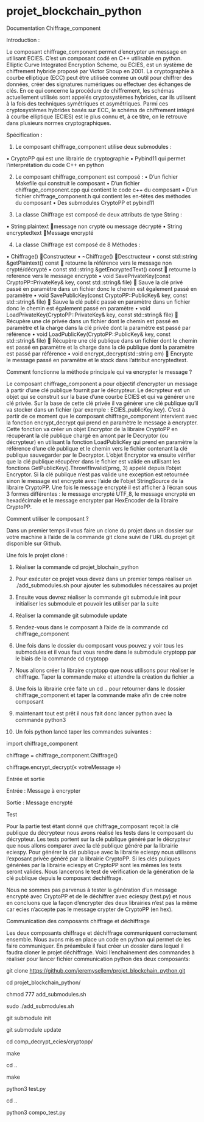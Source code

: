 # projet_blockchain_python

Documentation Chiffrage_component

Introduction : 

Le composant chiffrage_component permet d’encrypter un message en utilisant ECIES. 
C’est un composant codé en C++ utilisable en python. 
Elliptic Curve Integrated Encryption Scheme, ou ECIES, est un système de chiffrement hybride proposé par Victor Shoup en 2001. 
La cryptographie à courbe elliptique (ECC) peut être utilisée comme un outil pour chiffrer des données, créer des signatures numériques ou effectuer des échanges de clés. 
En ce qui concerne la procédure de chiffrement, les schémas actuellement utilisés sont appelés cryptosystèmes hybrides, car ils utilisent à la fois des techniques symétriques et asymétriques. 
Parmi ces cryptosystèmes hybrides basés sur ECC, le schéma de chiffrement intégré à courbe elliptique (ECIES) est le plus connu et, à ce titre, on le retrouve dans plusieurs normes cryptographiques.

Spécification :

1)	Le composant chiffrage_component utilise deux submodules :

•	CryptoPP qui est une librairie de cryptographie
•	Pybind11 qui permet l’interprétation du code C++ en python

2)	Le composant chiffrage_component est composé :
•	D’un fichier Makefile qui construit le composant
•	D’un fichier chiffrage_component.cpp qui contient le code c++ du composant
•	D’un fichier chiffrage_component.h qui contient les en-têtes des méthodes du composant
•	Des submodules CryptoPP et pybind11


3)	La classe Chiffrage est composé de deux attributs de type String :

•	String plaintext message non crypté ou message décrypté
•	String encryptedtext Message encrypté

4)	La classe Chiffrage est composé de 8 Méthodes :

•	Chiffrage() Constructeur
•	~Chiffrage() Desctructeur
•	const std::string &getPlaintext() const  retourne la référence vers le message non crypté/décrypté
•	const std::string &getEncryptedText() const  retourne la reference vers le message encrypté
•	void SavePrivateKey(const CryptoPP::PrivateKey& key, const std::string& file)  Sauve la clé privé passé en paramètre dans un fichier donc le chemin est également passé en paramètre
•	void SavePublicKey(const CryptoPP::PublicKey& key, const std::string& file)  Sauve la clé public passé en paramètre dans un fichier donc le chemin est également passé en paramètre
•	void LoadPrivateKey(CryptoPP::PrivateKey& key, const std::string& file)  Récupère une clé privée dans un fichier dont le chemin est passé en paramètre et la charge dans la clé privée dont la paramètre est passé par référence
•	void LoadPublicKey(CryptoPP::PublicKey& key, const std::string& file)  Récupère une clé publique dans un fichier dont le chemin est passé en paramètre et la charge dans la clé publique dont la paramètre est passé par référence
•	void encrypt_decrypt(std::string em)  Encrypte le message passé en paramètre et le stock dans l’attribut encryptedtext.

Comment fonctionne la méthode principale qui va encrypter le message ?

Le composant chiffrage_component a pour objectif d’encrypter un message à partir d’une clé publique fournit par le décrypteur. Le décrypteur est un objet qui se construit sur la base d’une courbe ECIES et qui va générer une clé privée. Sur la base de cette clé privée il va générer une clé publique qu’il va stocker dans un fichier (par exemple : ECIES_publicKey.key). C’est à partir de ce moment que le composant chiffrage_component intervient avec la fonction encrypt_decrypt qui prend en paramètre le message à encrypter. Cette fonction va créer un objet Encryptor de la libraire CryptoPP en récupérant la clé publique chargé en amont par le Decryptor (ou décrypteur) en utilisant la fonction LoadPublicKey qui prend en paramètre la référence d’une clé publique et le chemin vers le fichier contenant la clé publique sauvegarder par le Decryptor. L’objet Encryptor va ensuite vérifier que la clé publique récupérer dans le fichier est valide en utilisant les fonctions GetPublicKey().ThrowIfInvalid(prng, 3) appelé depuis l’objet Encryptor. Si la clé publique n’est pas valide une exception est retournée sinon le message est encrypté avec l’aide de l’objet StringSource de la libraire CryptoPP. Une fois le message encrypté il est afficher à l’écran sous 3 formes différentes : le message encrypté UTF_8, le message encrypté en hexadécimale et le message encrypter par HexEncoder de la libraire CryptoPP.

Comment utiliser le composant ?

Dans un premier temps il vous faire un clone du projet dans un dossier sur votre machine à l’aide de la commande git clone suivi de l’URL du projet git disponible sur Github.

Une fois le projet cloné :

1) Réaliser la commande cd projet_blochain_python

2) Pour exécuter ce projet vous devez dans un premier temps réaliser un ./add_submodules.sh pour ajouter les submodules nécessaires au projet

3) Ensuite vous devrez réaliser la commande git submodule init pour initialiser les submodule et pouvoir les utiliser par la suite

4) Réaliser la commande git submodule update

5) Rendez-vous dans le composant à l’aide de la commande cd chiffrage_component

6) Une fois dans le dossier du composant vous pouvez y voir tous les submodules et il vous faut vous rendre dans le submodule cryptopp par le biais de la commande cd cryptopp

7) Nous allons créer la libraire cryptopp que nous utilisons pour réaliser le chiffrage. Taper la commande make et attendre la création du fichier .a

8) Une fois la librairie crée faite un cd .. pour retourner dans le dossier chiffrage_component et taper la commande make afin de crée notre composant

9) maintenant tout est prêt il nous fait donc lancer python avec la commande python3

10) Un fois python lancé taper les commandes suivantes :

import chiffrage_component

chiffrage = chiffrage_component.Chiffrage()

chiffrage.encrypt_decrypt(« votreMessage »)

Entrée et sortie

Entrée : Message à encrypter

Sortie : Message encrypté

Test

Pour la partie test étant donné que chiffrage_composant reçoit la clé publique du décrypteur nous avons réalisé les tests dans le composant du décrypteur. 
Les tests portent sur la clé publique généré par le décrypteur que nous allons comparer avec la clé publique généré par la librairie eciespy. 
Pour générer la clé publique avec la librairie eciespy nous utilisons l’exposant privée généré par la librairie CryptoPP. 
Si les clés puliques générées par la librairie eciespy et CryptoPP sont les mêmes les tests seront valides.
Nous lancerons le test de vérification de la génération de la clé publique depuis le composant dechiffrage.

Nous ne sommes pas parvenus à tester la génération d’un message encrypté avec CryptoPP et de le déchiffrer avec eciespy (test.py) et nous en concluons que la façon d’encrypter des deux librairies n’est pas la même car ecies n’accepte pas le message crypter de CryptoPP (en hex).

Communication des composants chiffrage et déchiffrage

Les deux composants chiffrage et déchiffrage communiquent correctement ensemble. 
Nous avons mis en place un code en python qui permet de les faire communiquer. 
En préambule il faut créer un dossier dans lequel il faudra cloner le projet déchiffrage. 
Voici l’enchainement des commandes à réaliser pour lancer fichier communication python des deux composants:

git clone https://github.com/jeremysellem/projet_blockchain_python.git

cd projet_blockchain_python/

chmod 777 add_submodules.sh 

sudo ./add_submodules.sh

git submodule init

git submodule update

cd comp_decrypt_ecies/cryptopp/

make

cd ..

make

python3 test.py

cd ..

python3 compo_test.py

